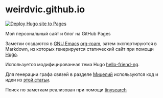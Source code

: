 # weirdvic.github.io
[![Deploy Hugo site to Pages](https://github.com/weirdvic/weirdvic.github.io/actions/workflows/hugo.yml/badge.svg)](https://github.com/weirdvic/weirdvic.github.io/actions/workflows/hugo.yml)

Мой персональный сайт и блог на GitHub Pages

Заметки создаются в [GNU Emacs](https://www.gnu.org/software/emacs/) [org-roam](https://www.orgroam.com/), затем экспортируются в Markdown, из которых генерируется статический сайт при помощи [Hugo](https://gohugo.io/).

Используется модифицированная тема Hugo [hello-friend-ng](https://github.com/rhazdon/hugo-theme-hello-friend-ng).

Для генерации графа связей в разделе [Мицелий](https://weirdvic.github.io/mycelium/) используются код и идеи из [этой статьи](https://hugocisneros.com/blog/my-org-roam-notes-workflow/).

Поиск по заметкам реализован при помощи [tinysearch](https://github.com/tinysearch/tinysearch)
